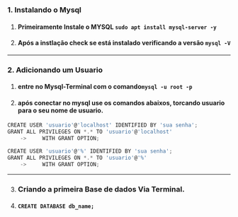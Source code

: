 ### 1. Instalando o Mysql
1. #### Primeiramente Instale o MYSQL `sudo apt install mysql-server -y`
2. #### Após a instlação check se está instalado verificando a versão `mysql -V`
---
### 2. Adicionando um Usuario
1. #### entre no Mysql-Terminal com o comando`mysql -u root -p`
2. #### após conectar no mysql use os comandos abaixos, torcando usuario para o seu nome de usuario.
```js
CREATE USER 'usuario'@'localhost' IDENTIFIED BY 'sua senha';
GRANT ALL PRIVILEGES ON *.* TO 'usuario'@'localhost'
    ->     WITH GRANT OPTION;

CREATE USER 'usuario'@'%' IDENTIFIED BY 'sua senha';
GRANT ALL PRIVILEGES ON *.* TO 'usuario'@'%'
    ->     WITH GRANT OPTION;
```
---
3. ### Criando a primeira Base de dados Via Terminal.
1. #### `CREATE DATABASE db_name;`